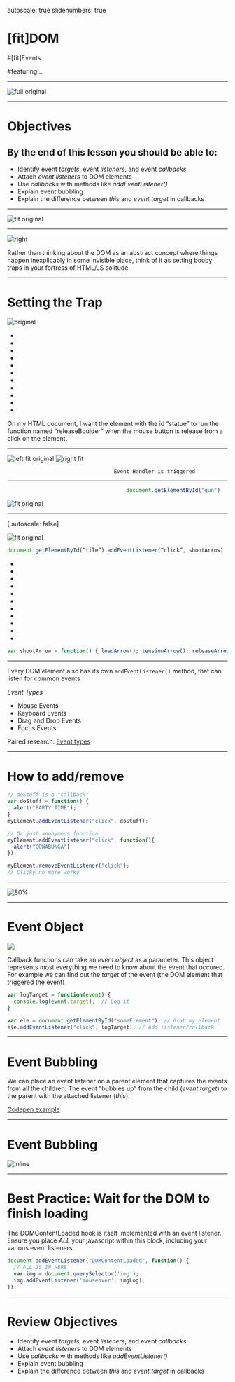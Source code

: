 autoscale: true
slidenumbers: true
<!-- @author: Pete Silva -->

# [fit]DOM

#[fit]Events

#featuring...

---

![full original](img/temple-dom.png)

---

# Objectives
## By the end of this lesson you should be able to:

- Identify event _targets_, event _listeners_, and event _callbacks_
- Attach _event listeners_ to DOM elements
- Use _callbacks_ with methods like _addEventListener()_
- Explain event bubbling
- Explain the difference between _this_ and _event.target_ in callbacks

---

![fit original](img/doge-dom.jpg)

---

![right](img/grenade.jpg)

Rather than thinking about the DOM as an abstract concept where things happen inexplicably in some invisible place, think of it as setting booby traps in your fortress of HTML/JS solitude.

---

# Setting the Trap

![original](img/settrap.png)

-
-
-
-
-
-
-
-
-
-
-
On my HTML document, I want the element with the id “statue” to run the function named “releaseBoulder” when the mouse button is release from a click on the element.

---

![left fit original](img/event-booby-trap.png)
![right fit](img/event-action.gif)

                                      Event Handler is triggered


---

```javascript
                                      document.getElementById("gun")
```

![fit original](img/indygun.gif)

---

[.autoscale: false]

![fit original](img/onclick.gif)

```javascript
document.getElementById(“tile”).addEventListener(“click”, shootArrow)
```

-
-
-
-
-
-
-
-
-
-
-



```javascript
var shootArrow = function() { loadArrow(); tensionArrow(); releaseArrow(); }
```

---

Every DOM element also has its own `addEventListener()` method, that can listen for common events

_Event Types_

- Mouse Events
- Keyboard Events
- Drag and Drop Events
- Focus Events

Paired research: [Event types](https://developer.mozilla.org/en-US/docs/Web/Events)

---

# How to add/remove
```javascript
// doStuff is a "callback"
var doStuff = function() {
  alert("PARTY TIME");
}
myElement.addEventListener("click", doStuff);

// Or just anonymous function
myElement.addEventListener("click", function(){
  alert("COWABUNGA")
});

myElement.removeEventListener("click");
// Clicky no more worky
```

---

![80%](img/ryan-gosling-callback.jpg)

---

# Event Object

![](img/click.png)

Callback functions can take an _event object_ as a parameter. This object represents most everything we need to know about the event that occured. For example we can find out the _target_ of the event (the DOM element that triggered the event)

```javascript
var logTarget = function(event) {
  console.log(event.target);  // Log it
}

var ele = document.getElementById("someElement"); // Grab my element
ele.addEventListener("click", logTarget); // Add listener/callback
```

---

# Event Bubbling

We can place an event listener on a parent element that captures the events from all the children. The event "bubbles up" from the child (_event.target_) to the parent with the attached listener (_this_).

[Codepen example](https://codepen.io/peternsilva/pen/EvXwLa)

---

# Event Bubbling

![inline](img/bubbling.png)

---

# Best Practice: Wait for the DOM to finish loading

The DOMContentLoaded hook is itself implemented with an event listener. Ensure you place _ALL_ your javascript within this block, including your various event listeners.

```javascript
document.addEventListener("DOMContentLoaded", function() {
  // ALL JS IN HERE
  var img = document.querySelector('img');
  img.addEventListener('mouseover', imgLog);
});
```

---

# Review Objectives
- Identify event _targets_, event _listeners_, and event _callbacks_
- Attach _event listeners_ to DOM elements
- Use _callbacks_ with methods like _addEventListener()_
- Explain event bubbling
- Explain the difference between _this_ and _event.target_ in callbacks
